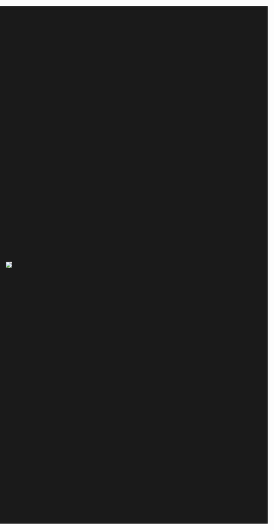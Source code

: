 <a href="https://example.com">
  <img src="https://via.placeholder.com/1x1" border="700" align="right">
</a>



